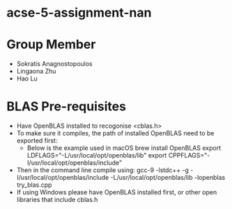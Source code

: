 # acse-5-assignment-nan

# Group Member
* Sokratis Anagnostopoulos
* Lingaona Zhu
* Hao Lu

# BLAS Pre-requisites
* Have OpenBLAS installed to recogonise <cblas.h>
* To make sure it compiles, the path of installed OpenBLAS need to be exported first:
	* Below is the example used in macOS
	brew install OpenBLAS
	export LDFLAGS="-L/usr/local/opt/openblas/lib"
  	export CPPFLAGS="-I/usr/local/opt/openblas/include"
* Then in the command line compile using: 
	gcc-9 -lstdc++ -g -I/usr/local/opt/openblas/include -L/usr/local/opt/openblas/lib -lopenblas try_blas.cpp 
* If using Windows please have OpenBLAS installed first, or other open libraries that include cblas.h
